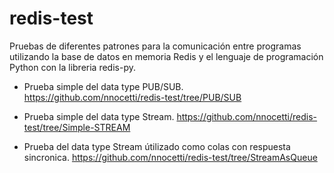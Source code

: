 # redis-test
Pruebas de diferentes patrones para la comunicación entre programas utilizando la base de datos en memoria Redis y el lenguaje de programación Python con la libreria redis-py.  

* Prueba simple del data type PUB/SUB. https://github.com/nnocetti/redis-test/tree/PUB/SUB

* Prueba simple del data type Stream. https://github.com/nnocetti/redis-test/tree/Simple-STREAM

* Prueba del data type Stream útilizado como colas con respuesta sincronica. https://github.com/nnocetti/redis-test/tree/StreamAsQueue